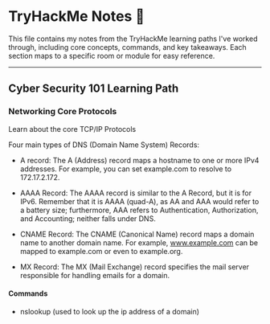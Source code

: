 # TryHackMe Notes 🧠

This file contains my notes from the TryHackMe learning paths I've worked through, including core concepts, commands, and key takeaways. Each section maps to a specific room or module for easy reference.

---

## Cyber Security 101 Learning Path

### Networking Core Protocols
Learn about the core TCP/IP Protocols

Four main types of DNS (Domain Name System) Records:

- A record: The A (Address) record maps a hostname to one or more IPv4 addresses. For example, you can set example.com to resolve to 172.17.2.172.

- AAAA Record: The AAAA record is similar to the A Record, but it is for IPv6. Remember that it is AAAA (quad-A), as AA and AAA would refer to a battery size; furthermore, AAA refers to Authentication, Authorization, and Accounting; neither falls under DNS.

- CNAME Record: The CNAME (Canonical Name) record maps a domain name to another domain name. For example, www.example.com can be mapped to example.com or even to example.org.

- MX Record: The MX (Mail Exchange) record specifies the mail server responsible for handling emails for a domain.

#### Commands
- nslookup (used to look up the ip address of a domain)
